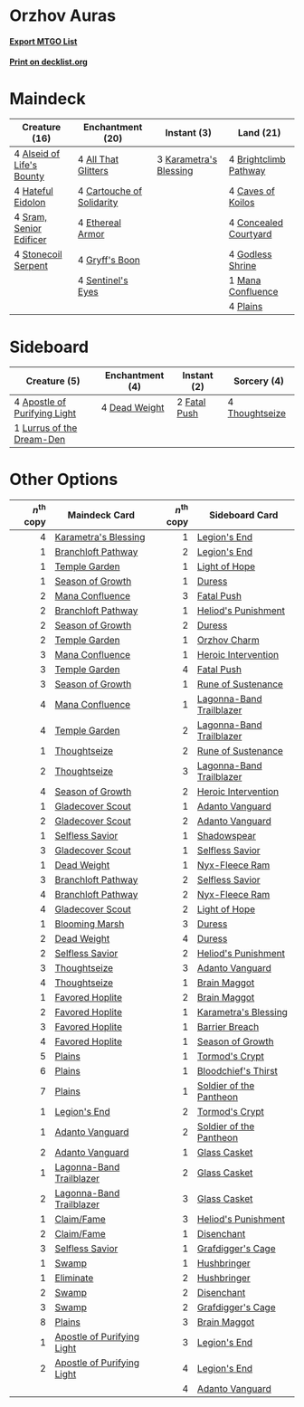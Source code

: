 # Orzhov Auras

#### [Export MTGO List](../collection/Orzhov%20Auras/Orzhov%20Auras.txt)
#### [Print on decklist.org](http://decklist.org/?deckmain=4%09All%20That%20Glitters%0A4%09Alseid%20of%20Life's%20Bounty%0A4%09Brightclimb%20Pathway%0A4%09Cartouche%20of%20Solidarity%0A4%09Caves%20of%20Koilos%0A4%09Concealed%20Courtyard%0A4%09Ethereal%20Armor%0A4%09Godless%20Shrine%0A4%09Gryff's%20Boon%0A4%09Hateful%20Eidolon%0A3%09Karametra's%20Blessing%0A1%09Mana%20Confluence%0A4%09Plains%0A4%09Sentinel's%20Eyes%0A4%09Sram,%20Senior%20Edificer%0A4%09Stonecoil%20Serpent&deckside=4%09Apostle%20of%20Purifying%20Light%0A4%09Dead%20Weight%0A2%09Fatal%20Push%0A1%09Lurrus%20of%20the%20Dream-Den%0A4%09Thoughtseize)
# Maindeck

|                                           Creature (16)                                            |                                          Enchantment (20)                                          |                                           Instant (3)                                           |                                           Land (21)                                            |
|----------------------------------------------------------------------------------------------------|----------------------------------------------------------------------------------------------------|-------------------------------------------------------------------------------------------------|------------------------------------------------------------------------------------------------|
|4 [Alseid of Life's Bounty](http://gatherer.wizards.com/Pages/Card/Details.aspx?multiverseid=476252)|4 [All That Glitters](http://gatherer.wizards.com/Pages/Card/Details.aspx?multiverseid=472964)      |3 [Karametra's Blessing](http://gatherer.wizards.com/Pages/Card/Details.aspx?multiverseid=476277)|4 [Brightclimb Pathway](http://gatherer.wizards.com/Pages/Card/Details.aspx?multiverseid=491911)|
|4 [Hateful Eidolon](http://gatherer.wizards.com/Pages/Card/Details.aspx?multiverseid=476352)        |4 [Cartouche of Solidarity](http://gatherer.wizards.com/Pages/Card/Details.aspx?multiverseid=426709)|                                                                                                 |4 [Caves of Koilos](http://gatherer.wizards.com/Pages/Card/Details.aspx?multiverseid=129497)    |
|4 [Sram, Senior Edificer](http://gatherer.wizards.com/Pages/Card/Details.aspx?multiverseid=423690)  |4 [Ethereal Armor](http://gatherer.wizards.com/Pages/Card/Details.aspx?multiverseid=265414)         |                                                                                                 |4 [Concealed Courtyard](http://gatherer.wizards.com/Pages/Card/Details.aspx?multiverseid=417818)|
|4 [Stonecoil Serpent](http://gatherer.wizards.com/Pages/Card/Details.aspx?multiverseid=473197)      |4 [Gryff's Boon](http://gatherer.wizards.com/Pages/Card/Details.aspx?multiverseid=409758)           |                                                                                                 |4 [Godless Shrine](http://gatherer.wizards.com/Pages/Card/Details.aspx?multiverseid=405099)     |
|                                                                                                    |4 [Sentinel's Eyes](http://gatherer.wizards.com/Pages/Card/Details.aspx?multiverseid=476287)        |                                                                                                 |1 [Mana Confluence](http://gatherer.wizards.com/Pages/Card/Details.aspx?multiverseid=409573)    |
|                                                                                                    |                                                                                                    |                                                                                                 |4 [Plains](http://gatherer.wizards.com/Pages/Card/Details.aspx?multiverseid=439856)             |


# Sideboard

|                                             Creature (5)                                              |                                    Enchantment (4)                                     |                                      Instant (2)                                      |                                       Sorcery (4)                                       |
|-------------------------------------------------------------------------------------------------------|----------------------------------------------------------------------------------------|---------------------------------------------------------------------------------------|-----------------------------------------------------------------------------------------|
|4 [Apostle of Purifying Light](http://gatherer.wizards.com/Pages/Card/Details.aspx?multiverseid=466760)|4 [Dead Weight](http://gatherer.wizards.com/Pages/Card/Details.aspx?multiverseid=452817)|2 [Fatal Push](http://gatherer.wizards.com/Pages/Card/Details.aspx?multiverseid=423724)|4 [Thoughtseize](http://gatherer.wizards.com/Pages/Card/Details.aspx?multiverseid=438676)|
|1 [Lurrus of the Dream-Den](http://gatherer.wizards.com/Pages/Card/Details.aspx?multiverseid=479746)   |                                                                                        |                                                                                       |                                                                                         |


# Other Options

|*n*<sup>th</sup> copy|                                            Maindeck Card                                            |*n*<sup>th</sup> copy|                                          Sideboard Card                                           |
|--------------------:|-----------------------------------------------------------------------------------------------------|--------------------:|---------------------------------------------------------------------------------------------------|
|                    4|[Karametra's Blessing](http://gatherer.wizards.com/Pages/Card/Details.aspx?multiverseid=476277)      |                    1|[Legion's End](http://gatherer.wizards.com/Pages/Card/Details.aspx?multiverseid=466860)            |
|                    1|[Branchloft Pathway](http://gatherer.wizards.com/Pages/Card/Details.aspx?multiverseid=491909)        |                    2|[Legion's End](http://gatherer.wizards.com/Pages/Card/Details.aspx?multiverseid=466860)            |
|                    1|[Temple Garden](http://gatherer.wizards.com/Pages/Card/Details.aspx?multiverseid=405112)             |                    1|[Light of Hope](http://gatherer.wizards.com/Pages/Card/Details.aspx?multiverseid=479540)           |
|                    1|[Season of Growth](http://gatherer.wizards.com/Pages/Card/Details.aspx?multiverseid=466945)          |                    1|[Duress](http://gatherer.wizards.com/Pages/Card/Details.aspx?multiverseid=14557)                   |
|                    2|[Mana Confluence](http://gatherer.wizards.com/Pages/Card/Details.aspx?multiverseid=409573)           |                    3|[Fatal Push](http://gatherer.wizards.com/Pages/Card/Details.aspx?multiverseid=423724)              |
|                    2|[Branchloft Pathway](http://gatherer.wizards.com/Pages/Card/Details.aspx?multiverseid=491909)        |                    1|[Heliod's Punishment](http://gatherer.wizards.com/Pages/Card/Details.aspx?multiverseid=476272)     |
|                    2|[Season of Growth](http://gatherer.wizards.com/Pages/Card/Details.aspx?multiverseid=466945)          |                    2|[Duress](http://gatherer.wizards.com/Pages/Card/Details.aspx?multiverseid=14557)                   |
|                    2|[Temple Garden](http://gatherer.wizards.com/Pages/Card/Details.aspx?multiverseid=405112)             |                    1|[Orzhov Charm](http://gatherer.wizards.com/Pages/Card/Details.aspx?multiverseid=460468)            |
|                    3|[Mana Confluence](http://gatherer.wizards.com/Pages/Card/Details.aspx?multiverseid=409573)           |                    1|[Heroic Intervention](http://gatherer.wizards.com/Pages/Card/Details.aspx?multiverseid=423776)     |
|                    3|[Temple Garden](http://gatherer.wizards.com/Pages/Card/Details.aspx?multiverseid=405112)             |                    4|[Fatal Push](http://gatherer.wizards.com/Pages/Card/Details.aspx?multiverseid=423724)              |
|                    3|[Season of Growth](http://gatherer.wizards.com/Pages/Card/Details.aspx?multiverseid=466945)          |                    1|[Rune of Sustenance](http://gatherer.wizards.com/Pages/Card/Details.aspx?multiverseid=503631)      |
|                    4|[Mana Confluence](http://gatherer.wizards.com/Pages/Card/Details.aspx?multiverseid=409573)           |                    1|[Lagonna-Band Trailblazer](http://gatherer.wizards.com/Pages/Card/Details.aspx?multiverseid=380448)|
|                    4|[Temple Garden](http://gatherer.wizards.com/Pages/Card/Details.aspx?multiverseid=405112)             |                    2|[Lagonna-Band Trailblazer](http://gatherer.wizards.com/Pages/Card/Details.aspx?multiverseid=380448)|
|                    1|[Thoughtseize](http://gatherer.wizards.com/Pages/Card/Details.aspx?multiverseid=438676)              |                    2|[Rune of Sustenance](http://gatherer.wizards.com/Pages/Card/Details.aspx?multiverseid=503631)      |
|                    2|[Thoughtseize](http://gatherer.wizards.com/Pages/Card/Details.aspx?multiverseid=438676)              |                    3|[Lagonna-Band Trailblazer](http://gatherer.wizards.com/Pages/Card/Details.aspx?multiverseid=380448)|
|                    4|[Season of Growth](http://gatherer.wizards.com/Pages/Card/Details.aspx?multiverseid=466945)          |                    2|[Heroic Intervention](http://gatherer.wizards.com/Pages/Card/Details.aspx?multiverseid=423776)     |
|                    1|[Gladecover Scout](http://gatherer.wizards.com/Pages/Card/Details.aspx?multiverseid=220082)          |                    1|[Adanto Vanguard](http://gatherer.wizards.com/Pages/Card/Details.aspx?multiverseid=435152)         |
|                    2|[Gladecover Scout](http://gatherer.wizards.com/Pages/Card/Details.aspx?multiverseid=220082)          |                    2|[Adanto Vanguard](http://gatherer.wizards.com/Pages/Card/Details.aspx?multiverseid=435152)         |
|                    1|[Selfless Savior](http://gatherer.wizards.com/Pages/Card/Details.aspx?multiverseid=485359)           |                    1|[Shadowspear](http://gatherer.wizards.com/Pages/Card/Details.aspx?multiverseid=476487)             |
|                    3|[Gladecover Scout](http://gatherer.wizards.com/Pages/Card/Details.aspx?multiverseid=220082)          |                    1|[Selfless Savior](http://gatherer.wizards.com/Pages/Card/Details.aspx?multiverseid=485359)         |
|                    1|[Dead Weight](http://gatherer.wizards.com/Pages/Card/Details.aspx?multiverseid=452817)               |                    1|[Nyx-Fleece Ram](http://gatherer.wizards.com/Pages/Card/Details.aspx?multiverseid=442015)          |
|                    3|[Branchloft Pathway](http://gatherer.wizards.com/Pages/Card/Details.aspx?multiverseid=491909)        |                    2|[Selfless Savior](http://gatherer.wizards.com/Pages/Card/Details.aspx?multiverseid=485359)         |
|                    4|[Branchloft Pathway](http://gatherer.wizards.com/Pages/Card/Details.aspx?multiverseid=491909)        |                    2|[Nyx-Fleece Ram](http://gatherer.wizards.com/Pages/Card/Details.aspx?multiverseid=442015)          |
|                    4|[Gladecover Scout](http://gatherer.wizards.com/Pages/Card/Details.aspx?multiverseid=220082)          |                    2|[Light of Hope](http://gatherer.wizards.com/Pages/Card/Details.aspx?multiverseid=479540)           |
|                    1|[Blooming Marsh](http://gatherer.wizards.com/Pages/Card/Details.aspx?multiverseid=417816)            |                    3|[Duress](http://gatherer.wizards.com/Pages/Card/Details.aspx?multiverseid=14557)                   |
|                    2|[Dead Weight](http://gatherer.wizards.com/Pages/Card/Details.aspx?multiverseid=452817)               |                    4|[Duress](http://gatherer.wizards.com/Pages/Card/Details.aspx?multiverseid=14557)                   |
|                    2|[Selfless Savior](http://gatherer.wizards.com/Pages/Card/Details.aspx?multiverseid=485359)           |                    2|[Heliod's Punishment](http://gatherer.wizards.com/Pages/Card/Details.aspx?multiverseid=476272)     |
|                    3|[Thoughtseize](http://gatherer.wizards.com/Pages/Card/Details.aspx?multiverseid=438676)              |                    3|[Adanto Vanguard](http://gatherer.wizards.com/Pages/Card/Details.aspx?multiverseid=435152)         |
|                    4|[Thoughtseize](http://gatherer.wizards.com/Pages/Card/Details.aspx?multiverseid=438676)              |                    1|[Brain Maggot](http://gatherer.wizards.com/Pages/Card/Details.aspx?multiverseid=380382)            |
|                    1|[Favored Hoplite](http://gatherer.wizards.com/Pages/Card/Details.aspx?multiverseid=373596)           |                    2|[Brain Maggot](http://gatherer.wizards.com/Pages/Card/Details.aspx?multiverseid=380382)            |
|                    2|[Favored Hoplite](http://gatherer.wizards.com/Pages/Card/Details.aspx?multiverseid=373596)           |                    1|[Karametra's Blessing](http://gatherer.wizards.com/Pages/Card/Details.aspx?multiverseid=476277)    |
|                    3|[Favored Hoplite](http://gatherer.wizards.com/Pages/Card/Details.aspx?multiverseid=373596)           |                    1|[Barrier Breach](http://gatherer.wizards.com/Pages/Card/Details.aspx?multiverseid=479665)          |
|                    4|[Favored Hoplite](http://gatherer.wizards.com/Pages/Card/Details.aspx?multiverseid=373596)           |                    1|[Season of Growth](http://gatherer.wizards.com/Pages/Card/Details.aspx?multiverseid=466945)        |
|                    5|[Plains](http://gatherer.wizards.com/Pages/Card/Details.aspx?multiverseid=439856)                    |                    1|[Tormod's Crypt](http://gatherer.wizards.com/Pages/Card/Details.aspx?multiverseid=389723)          |
|                    6|[Plains](http://gatherer.wizards.com/Pages/Card/Details.aspx?multiverseid=439856)                    |                    1|[Bloodchief's Thirst](http://gatherer.wizards.com/Pages/Card/Details.aspx?multiverseid=491729)     |
|                    7|[Plains](http://gatherer.wizards.com/Pages/Card/Details.aspx?multiverseid=439856)                    |                    1|[Soldier of the Pantheon](http://gatherer.wizards.com/Pages/Card/Details.aspx?multiverseid=373529) |
|                    1|[Legion's End](http://gatherer.wizards.com/Pages/Card/Details.aspx?multiverseid=466860)              |                    2|[Tormod's Crypt](http://gatherer.wizards.com/Pages/Card/Details.aspx?multiverseid=389723)          |
|                    1|[Adanto Vanguard](http://gatherer.wizards.com/Pages/Card/Details.aspx?multiverseid=435152)           |                    2|[Soldier of the Pantheon](http://gatherer.wizards.com/Pages/Card/Details.aspx?multiverseid=373529) |
|                    2|[Adanto Vanguard](http://gatherer.wizards.com/Pages/Card/Details.aspx?multiverseid=435152)           |                    1|[Glass Casket](http://gatherer.wizards.com/Pages/Card/Details.aspx?multiverseid=472977)            |
|                    1|[Lagonna-Band Trailblazer](http://gatherer.wizards.com/Pages/Card/Details.aspx?multiverseid=380448)  |                    2|[Glass Casket](http://gatherer.wizards.com/Pages/Card/Details.aspx?multiverseid=472977)            |
|                    2|[Lagonna-Band Trailblazer](http://gatherer.wizards.com/Pages/Card/Details.aspx?multiverseid=380448)  |                    3|[Glass Casket](http://gatherer.wizards.com/Pages/Card/Details.aspx?multiverseid=472977)            |
|                    1|[Claim/Fame](http://gatherer.wizards.com/Pages/Card/Details.aspx?multiverseid=430839)                |                    3|[Heliod's Punishment](http://gatherer.wizards.com/Pages/Card/Details.aspx?multiverseid=476272)     |
|                    2|[Claim/Fame](http://gatherer.wizards.com/Pages/Card/Details.aspx?multiverseid=430839)                |                    1|[Disenchant](http://gatherer.wizards.com/Pages/Card/Details.aspx?multiverseid=847)                 |
|                    3|[Selfless Savior](http://gatherer.wizards.com/Pages/Card/Details.aspx?multiverseid=485359)           |                    1|[Grafdigger's Cage](http://gatherer.wizards.com/Pages/Card/Details.aspx?multiverseid=278452)       |
|                    1|[Swamp](http://gatherer.wizards.com/Pages/Card/Details.aspx?multiverseid=439858)                     |                    1|[Hushbringer](http://gatherer.wizards.com/Pages/Card/Details.aspx?multiverseid=472980)             |
|                    1|[Eliminate](http://gatherer.wizards.com/Pages/Card/Details.aspx?multiverseid=485420)                 |                    2|[Hushbringer](http://gatherer.wizards.com/Pages/Card/Details.aspx?multiverseid=472980)             |
|                    2|[Swamp](http://gatherer.wizards.com/Pages/Card/Details.aspx?multiverseid=439858)                     |                    2|[Disenchant](http://gatherer.wizards.com/Pages/Card/Details.aspx?multiverseid=847)                 |
|                    3|[Swamp](http://gatherer.wizards.com/Pages/Card/Details.aspx?multiverseid=439858)                     |                    2|[Grafdigger's Cage](http://gatherer.wizards.com/Pages/Card/Details.aspx?multiverseid=278452)       |
|                    8|[Plains](http://gatherer.wizards.com/Pages/Card/Details.aspx?multiverseid=439856)                    |                    3|[Brain Maggot](http://gatherer.wizards.com/Pages/Card/Details.aspx?multiverseid=380382)            |
|                    1|[Apostle of Purifying Light](http://gatherer.wizards.com/Pages/Card/Details.aspx?multiverseid=466760)|                    3|[Legion's End](http://gatherer.wizards.com/Pages/Card/Details.aspx?multiverseid=466860)            |
|                    2|[Apostle of Purifying Light](http://gatherer.wizards.com/Pages/Card/Details.aspx?multiverseid=466760)|                    4|[Legion's End](http://gatherer.wizards.com/Pages/Card/Details.aspx?multiverseid=466860)            |
|                     |                                                                                                     |                    4|[Adanto Vanguard](http://gatherer.wizards.com/Pages/Card/Details.aspx?multiverseid=435152)         |

